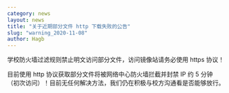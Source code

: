 ```yaml
---
category: news
layout: news
title: "关于近期部分文件 http 下载失败的公告"
slug: "warning_2020-11-08"
author: Hagb
---
```

学校防火墙过滤规则禁止明文访问部分文件，访问镜像站请务必使用 https 协议！

目前使用 http 协议获取部分文件将被网络中心防火墙拦截并封禁 IP 约 5 分钟（初次访问）！目前无任何解决方法，我们仍在积极与校方沟通看是否能够放行。
